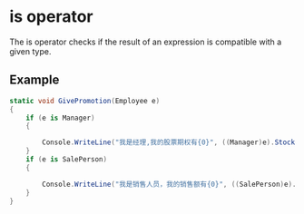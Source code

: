 ﻿# is operator
The is operator checks if the result of an expression is compatible with a given type. 
## Example
```csharp
static void GivePromotion(Employee e)
{
    if (e is Manager)
    {

        Console.WriteLine("我是经理,我的股票期权有{0}", ((Manager)e).StockOptions);
    }
    if (e is SalePerson)
    {

        Console.WriteLine("我是销售人员，我的销售额有{0}", ((SalePerson)e).SalesNumber);
    }
}
```